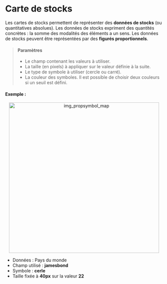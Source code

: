 # Carte de stocks

Les cartes de stocks permettent de représenter des **données de stocks** (ou quantitatives absolues). Les données de stocks expriment des quantités concrètes : la somme des modalités des éléments a un sens. Les données de stocks peuvent être représentées par des **figurés proportionnels**.



> #### Paramètres
> * Le champ contenant les valeurs à utiliser.
> * La taille (en pixels) à appliquer sur le valeur définie à la suite.
> * Le type de symbole à utiliser (cercle ou carré).
> * La couleur des symboles. Il est possible de choisir deux couleurs si un seuil est défini.


#### Exemple :

<p style="text-align: center;">
<img src="img/propsymbol.png" alt="img_propsymbol_map" style="width: 480px;"/>
</p>

- Données : Pays du monde
- Champ utilisé : **jamesbond**
- Symbole : **cerle**
- Taille fixée à **40px** sur la valeur **22**
